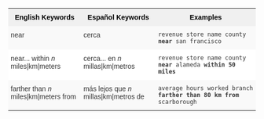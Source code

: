 <style type="text/css">
.tg  {border-collapse:collapse;border-spacing:0;border:none;border-color:#ccc;}
.tg td{font-family:Arial, sans-serif;font-size:14px;padding:10px 5px;border-style:solid;border-width:0px;overflow:hidden;word-break:normal;border-color:#ccc;color:#333;background-color:#fff;}
.tg th{font-family:Arial, sans-serif;font-size:14px;font-weight:normal;padding:10px 5px;border-style:solid;border-width:0px;overflow:hidden;word-break:normal;border-color:#ccc;color:#333;background-color:#f0f0f0;}
.tg .tg-31q5{background-color:#f0f0f0;color:#000;font-weight:bold;vertical-align:top}
.tg .tg-b7b8{background-color:#f9f9f9;vertical-align:top}
.tg .tg-yw4l{vertical-align:top}
</style>
<table class="tg">
  <tr>
    <th class="tg-31q5">English Keywords</th>
    <th class="tg-31q5">Español Keywords</th>
    <th class="tg-31q5">Examples</th>
  </tr>
  <tr>
    <td class="tg-b7b8">near</td>
    <td class="tg-b7b8">cerca</td>
    <td class="tg-b7b8"><code>revenue store name county <b>near</b> san francisco</code></td>
  </tr>
  <tr>
    <td class="tg-yw4l">near... within <em>n</em> miles|km|meters</td>
    <td class="tg-yw4l">cerca... en <em>n</em> millas|km|metros</td>
    <td class="tg-yw4l"><code>revenue store name county <b>near</b> alameda <b>within</b> <b>50 miles</b></code></td>
  </tr>
  <tr>
    <td class="tg-b7b8">farther than <em>n</em> miles|km|meters from</td>
    <td class="tg-b7b8">más lejos que <em>n</em> millas|km|metros de</td>
    <td class="tg-b7b8"><code>average hours worked branch <b>farther than 80 km from</b> scarborough</code></td>
  </tr>
</table>
